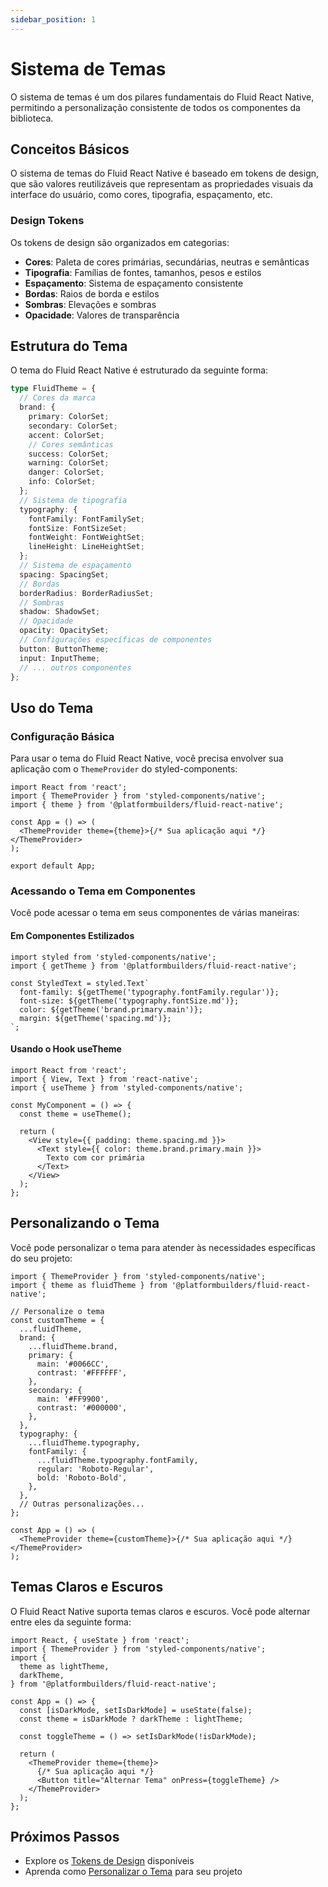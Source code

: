```yaml
---
sidebar_position: 1
---
```


# Sistema de Temas

O sistema de temas é um dos pilares fundamentais do Fluid React Native, permitindo a personalização consistente de todos os componentes da biblioteca.

## Conceitos Básicos

O sistema de temas do Fluid React Native é baseado em tokens de design, que são valores reutilizáveis que representam as propriedades visuais da interface do usuário, como cores, tipografia, espaçamento, etc.

### Design Tokens

Os tokens de design são organizados em categorias:

- **Cores**: Paleta de cores primárias, secundárias, neutras e semânticas
- **Tipografia**: Famílias de fontes, tamanhos, pesos e estilos
- **Espaçamento**: Sistema de espaçamento consistente
- **Bordas**: Raios de borda e estilos
- **Sombras**: Elevações e sombras
- **Opacidade**: Valores de transparência

## Estrutura do Tema

O tema do Fluid React Native é estruturado da seguinte forma:

```typescript
type FluidTheme = {
  // Cores da marca
  brand: {
    primary: ColorSet;
    secondary: ColorSet;
    accent: ColorSet;
    // Cores semânticas
    success: ColorSet;
    warning: ColorSet;
    danger: ColorSet;
    info: ColorSet;
  };
  // Sistema de tipografia
  typography: {
    fontFamily: FontFamilySet;
    fontSize: FontSizeSet;
    fontWeight: FontWeightSet;
    lineHeight: LineHeightSet;
  };
  // Sistema de espaçamento
  spacing: SpacingSet;
  // Bordas
  borderRadius: BorderRadiusSet;
  // Sombras
  shadow: ShadowSet;
  // Opacidade
  opacity: OpacitySet;
  // Configurações específicas de componentes
  button: ButtonTheme;
  input: InputTheme;
  // ... outros componentes
};
```

## Uso do Tema

### Configuração Básica

Para usar o tema do Fluid React Native, você precisa envolver sua aplicação com o `ThemeProvider` do styled-components:

```tsx
import React from 'react';
import { ThemeProvider } from 'styled-components/native';
import { theme } from '@platformbuilders/fluid-react-native';

const App = () => (
  <ThemeProvider theme={theme}>{/* Sua aplicação aqui */}</ThemeProvider>
);

export default App;
```

### Acessando o Tema em Componentes

Você pode acessar o tema em seus componentes de várias maneiras:

#### Em Componentes Estilizados

```tsx
import styled from 'styled-components/native';
import { getTheme } from '@platformbuilders/fluid-react-native';

const StyledText = styled.Text`
  font-family: ${getTheme('typography.fontFamily.regular')};
  font-size: ${getTheme('typography.fontSize.md')};
  color: ${getTheme('brand.primary.main')};
  margin: ${getTheme('spacing.md')};
`;
```

#### Usando o Hook useTheme

```tsx
import React from 'react';
import { View, Text } from 'react-native';
import { useTheme } from 'styled-components/native';

const MyComponent = () => {
  const theme = useTheme();

  return (
    <View style={{ padding: theme.spacing.md }}>
      <Text style={{ color: theme.brand.primary.main }}>
        Texto com cor primária
      </Text>
    </View>
  );
};
```

## Personalizando o Tema

Você pode personalizar o tema para atender às necessidades específicas do seu projeto:

```tsx
import { ThemeProvider } from 'styled-components/native';
import { theme as fluidTheme } from '@platformbuilders/fluid-react-native';

// Personalize o tema
const customTheme = {
  ...fluidTheme,
  brand: {
    ...fluidTheme.brand,
    primary: {
      main: '#0066CC',
      contrast: '#FFFFFF',
    },
    secondary: {
      main: '#FF9900',
      contrast: '#000000',
    },
  },
  typography: {
    ...fluidTheme.typography,
    fontFamily: {
      ...fluidTheme.typography.fontFamily,
      regular: 'Roboto-Regular',
      bold: 'Roboto-Bold',
    },
  },
  // Outras personalizações...
};

const App = () => (
  <ThemeProvider theme={customTheme}>{/* Sua aplicação aqui */}</ThemeProvider>
);
```

## Temas Claros e Escuros

O Fluid React Native suporta temas claros e escuros. Você pode alternar entre eles da seguinte forma:

```tsx
import React, { useState } from 'react';
import { ThemeProvider } from 'styled-components/native';
import {
  theme as lightTheme,
  darkTheme,
} from '@platformbuilders/fluid-react-native';

const App = () => {
  const [isDarkMode, setIsDarkMode] = useState(false);
  const theme = isDarkMode ? darkTheme : lightTheme;

  const toggleTheme = () => setIsDarkMode(!isDarkMode);

  return (
    <ThemeProvider theme={theme}>
      {/* Sua aplicação aqui */}
      <Button title="Alternar Tema" onPress={toggleTheme} />
    </ThemeProvider>
  );
};
```

## Próximos Passos

- Explore os [Tokens de Design](/docs/theme/tokens) disponíveis
- Aprenda como [Personalizar o Tema](/docs/theme/customization) para seu projeto
